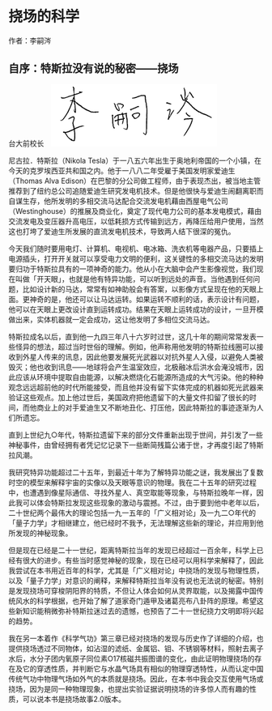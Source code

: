 # 挠场的科学

作者：李嗣涔

## 自序：特斯拉没有说的秘密——挠场

台大前校长　![](img/PIC00002a.jpg)

尼古拉．特斯拉（Nikola Tesla）于一八五六年出生于奥地利帝国的一个小镇，在今天的克罗埃西亚共和国之内。他于一八八二年受雇于美国发明家爱迪生（Thomas Alva Edison）在巴黎的分公司做工程师，由于表现杰出，被当地主管推荐到了纽约总公司追随爱迪生研究发电机技术。但是他很快与爱迪生闹翻离职而自谋生存，他所发明的多相交流马达配合交流发电机藉由西屋电气公司（Westinghouse）的推展及商业化，奠定了现代电力公司的基本发电模式，藉由交流发电及变压器升高电压，以低耗损方式传输到远方，再降压给用户使用，当然这也打垮了爱迪生所发展的直流发电机技术，导致两人结下很深的冤仇。

今天我们随时要用电灯、计算机、电视机、电冰箱、洗衣机等电器产品，只要插上电源插头，打开开关就可以享受电力文明的便利，这关键性的多相交流马达的发明要归功于特斯拉具有的一项神奇的能力。他从小在大脑中会产生影像视觉，我们现在叫做「开天眼」，也就是他有特异功能，可以听到远处的声音。当他遇到任何问题，比如设计新的马达，常常有如神助般会有答案，以影像方式呈现在他的天眼上面。更神奇的是，他还可以让马达运转。如果运转不顺利的话，表示设计有问题，他可以在天眼上更改设计直到运转成功。结果在天眼上运转成功的设计，一旦开模做出来，实体机器就一定会成功，这让他发明了多相位交流马达。

特斯拉成名以后，直到他一九四三年八十六岁时过世，这几十年的期间常常发表一些怪异的想法，超过当时世俗的理解。例如，他声称用他发明的特斯拉线圈可以接收到外星人传来的讯息，因此他要发展死光武器以对抗外星人入侵，以避免人类被毁灭；他也收到讯息——地球将会产生温室效应，北极融冰后洪水会淹没城市，因此应该从环境中提取自由能源，以解决燃烧化石能源所造成的大气污染。他的种种观念远远超前他的时代所能接受，而且他并没有留下实体完成的机器如死光武器来验证这些观点。加上他过世后，美国政府把他遗留下的大量文件扣留了很长的时间，而他商业上的对手爱迪生又不断地丑化、打压他，因此特斯拉的事迹逐渐为人们所遗忘。

直到上世纪九○年代，特斯拉遗留下来的部分文件重新出现于世间，并引发了一些神秘事件，由曾经拥有者凭记忆记录下一些断简残篇公诸于世，才再度引起了特斯拉风潮。

我研究特异功能超过二十五年，到最近十年为了解特异功能之谜，我发展出了复数时空的模型来解释宇宙的实像以及天眼等意识的物理。我在二十五年的研究过程中，也遭遇到像星际通信、寻找外星人、真空取能等现象，与特斯拉晚年一样，因此我可以体会特斯拉发现这些现象的激动与震撼。不过，由于要到他中老年以后，二十世纪两个最伟大的理论包括一九一五年的「广义相对论」及一九二○年代的「量子力学」才相继建立，他已经时不我予，无法理解这些新的理论，并应用到他所发现的神秘现象。

但是现在已经是二十一世纪，距离特斯拉当年的发现已经超过一百余年，科学上已经有很大的进步。有些当时感觉神秘的现象，现在已经可以用科学来解释了，因此我尝试在本书用近百年的科学，尤其是「广义相对论」中挠场的发现与物理性质，以及「量子力学」对意识的阐释，来解释特斯拉当年没有说也无法说的秘密。特别是发现挠场可穿梭阴阳界的特质，不但让人体会如何从灵界取能，以及揭露中国传统风水的科学根据，也开始了解了道家奇门遁甲及诸葛亮布八卦阵的原理。希望这些新知识能稍微弥补特斯拉迷过去的遗憾，也预告了二十一世纪挠力文明即将兴起的趋势。

我在另一本着作《科学气功》第三章已经对挠场的发现与历史作了详细的介绍，也提供挠场透过不同物体，如沾湿的滤纸、金属铝、钼、不锈钢等材料，照射去离子水后，水分子团内氧原子同位素O17核磁共振图谱的变化，由此证明物理挠场的存在及它的穿透性质，并判断它与水晶气场具有相似的物理穿透特性，从而认定中国传统气功中物理气场如外气的本质就是挠场。因此，在本书中我会交互使用气场或挠场，因为是同一种物理现象，也提出实验证据说明挠场的许多惊人而有趣的性质，可以说本书是挠场故事2.0版本。